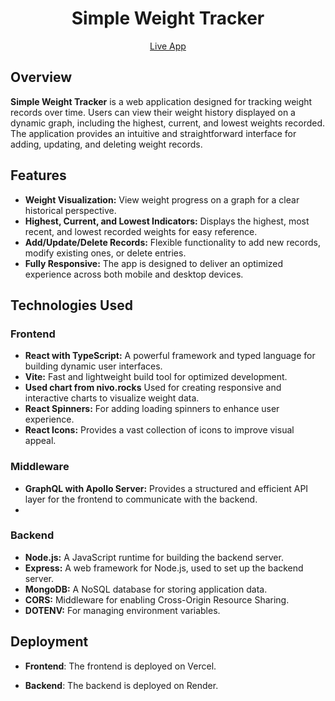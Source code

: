 <h1 align="center">Simple Weight Tracker</h1>
<p align="center">
  <a href="dv97q6iy95j7q.cloudfront.net" style="display:inline-block;">Live App</a>
</p>

## Overview
**Simple Weight Tracker** is a web application designed for tracking weight records over time. Users can view their weight history displayed on a dynamic graph, including the highest, current, and lowest weights recorded. The application provides an intuitive and straightforward interface for adding, updating, and deleting weight records.

## Features
- **Weight Visualization:** View weight progress on a graph for a clear historical perspective.
- **Highest, Current, and Lowest Indicators:** Displays the highest, most recent, and lowest recorded weights for easy reference.
- **Add/Update/Delete Records:** Flexible functionality to add new records, modify existing ones, or delete entries.
- **Fully Responsive:** The app is designed to deliver an optimized experience across both mobile and desktop devices.
  
## Technologies Used

### Frontend
- **React with TypeScript:** A powerful framework and typed language for building dynamic user interfaces.
- **Vite:** Fast and lightweight build tool for optimized development.
- **Used chart from nivo.rocks** Used for creating responsive and interactive charts to visualize weight data.
- **React Spinners:** For adding loading spinners to enhance user experience.
- **React Icons:** Provides a vast collection of icons to improve visual appeal.

### Middleware
- **GraphQL with Apollo Server:** Provides a structured and efficient API layer for the frontend to communicate with the backend.
- 
### Backend
- **Node.js:** A JavaScript runtime for building the backend server.
- **Express:** A web framework for Node.js, used to set up the backend server.
- **MongoDB:** A NoSQL database for storing application data.
- **CORS:** Middleware for enabling Cross-Origin Resource Sharing.
- **DOTENV:** For managing environment variables.

## Deployment
- **Frontend**:
The frontend is deployed on Vercel. 

- **Backend**:
The backend is deployed on Render.
